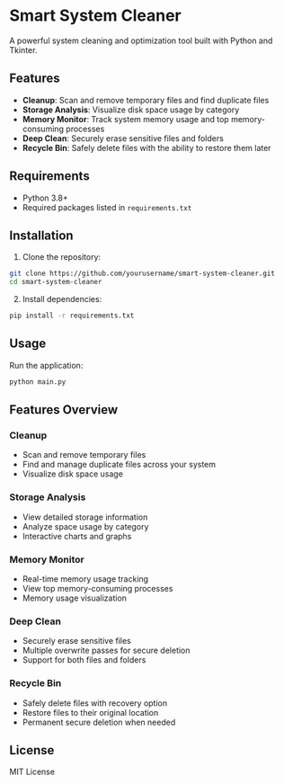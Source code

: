 # Smart System Cleaner

A powerful system cleaning and optimization tool built with Python and Tkinter.

## Features

- **Cleanup**: Scan and remove temporary files and find duplicate files
- **Storage Analysis**: Visualize disk space usage by category
- **Memory Monitor**: Track system memory usage and top memory-consuming processes
- **Deep Clean**: Securely erase sensitive files and folders
- **Recycle Bin**: Safely delete files with the ability to restore them later

## Requirements

- Python 3.8+
- Required packages listed in `requirements.txt`

## Installation

1. Clone the repository:
```bash
git clone https://github.com/yourusername/smart-system-cleaner.git
cd smart-system-cleaner
```

2. Install dependencies:
```bash
pip install -r requirements.txt
```

## Usage

Run the application:
```bash
python main.py
```

## Features Overview

### Cleanup
- Scan and remove temporary files
- Find and manage duplicate files across your system
- Visualize disk space usage

### Storage Analysis
- View detailed storage information
- Analyze space usage by category
- Interactive charts and graphs

### Memory Monitor
- Real-time memory usage tracking
- View top memory-consuming processes
- Memory usage visualization

### Deep Clean
- Securely erase sensitive files
- Multiple overwrite passes for secure deletion
- Support for both files and folders

### Recycle Bin
- Safely delete files with recovery option
- Restore files to their original location
- Permanent secure deletion when needed

## License

MIT License